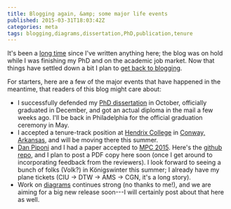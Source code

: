 ```yaml
---
title: Blogging again, &amp; some major life events
published: 2015-03-31T18:03:42Z
categories: meta
tags: blogging,diagrams,dissertation,PhD,publication,tenure
---
```


It's been a <a href="https://byorgey.wordpress.com/2014/08/19/maniac-week-postmortem/">long time</a> since I've written anything here; the blog was on hold while I was finishing my PhD and on the academic job market. Now that things have settled down a bit I plan to <a href="https://www.beeminder.com/byorgey/goals/blog">get back to blogging</a>.

For starters, here are a few of the major events that have happened in the meantime, that readers of this blog might care about:

<ul>
	<li>I successfully defended my <a href="http://www.cis.upenn.edu/~byorgey/hosted/thesis.pdf">PhD dissertation</a> in October, officially graduated in December, and got an actual diploma in the mail a few weeks ago.  I'll be back in Philadelphia for the official graduation ceremony in May.</li>
	<li>I accepted a tenure-track position at <a href="http://hendrix.edu">Hendrix College</a> in <a href="http://en.wikipedia.org/wiki/Conway,_Arkansas">Conway, Arkansas</a>, and will be moving there this summer.</li>
	<li><a href="https://plus.google.com/+DanPiponi">Dan Piponi</a> and I had a paper accepted to <a href="http://www.cs.ox.ac.uk/conferences/MPC2015/">MPC 2015</a>. Here's the <a href="https://github.com/byorgey/type-matrices/">github repo</a>, and I plan to post a PDF copy here soon (once I get around to incorporating feedback from the reviewers).  I look forward to seeing a bunch of folks (Volk?) in Königswinter this summer; I already have my plane tickets (CIU -&gt; DTW -&gt; AMS -&gt; CGN, it's a long story).</li>
	<li>Work on <a href="http://projects.haskell.org/diagrams/">diagrams</a> continues strong (no thanks to me!), and we are aiming for a big new release soon---I will certainly post about that here as well.</li>
</ul>

